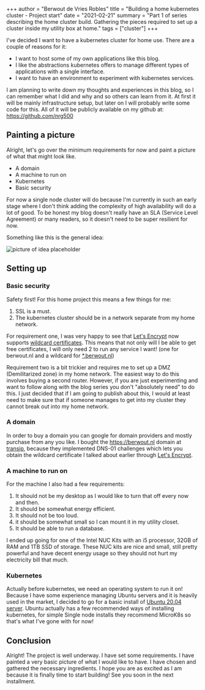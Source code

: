 +++
author = "Berwout de Vries Robles"
title = "Building a home kubernetes cluster - Project start"
date = "2021-02-21"
summary = "Part 1 of series describing the home cluster build. Gathering the pieces required to set up a cluster inside my utility box at home."
tags = ["cluster"]
+++

I've decided I want to have a kubernetes cluster for home use. There are a couple of reasons for it:

* I want to host some of my own applications like this blog.
* I like the abstractions kubernetes offers to manage different types of applications with a single interface.
* I want to have an environment to experiment with kubernetes services.

I am planning to write down my thoughts and experiences in this blog, so I can remember what I did and why and so others can learn from it.
At first it will be mainly infrastructure setup, but later on I will probably write some code for this. All of it will be publicly available on my github at: <https://github.com/nrg500>

## Painting a picture
Alright, let's go over the minimum requirements for now and paint a picture of what that might look like.

* A domain
* A machine to run on
* Kubernetes
* Basic security

For now a single node cluster will do because I'm currently in such an early stage where I don't think adding the complexity of high availability will do a lot of good. To be honest my blog doesn't really have an SLA (Service Level Agreement) or many readers, so it doesn't need to be super resilient for now.

Something like this is the general idea:

![picture of idea placeholder](https://berwout.nl/img/bercloud.png)

## Setting up

### Basic security
Safety first! For this home project this means a few things for me:
1. SSL is a must.
2. The kubernetes cluster should be in a network separate from my home network.

For requirement one, I was very happy to see that [Let's Encrypt](https://letsencrypt.org) now supports [wildcard certificates](https://community.letsencrypt.org/t/acme-v2-production-environment-wildcards/55578). This means that not only will I be able to get free certificates, I will only need 2 to run any service I want! (one for berwout.nl and a wildcard for [*.berwout.nl](berwout.nl))

Requirement two is a bit trickier and requires me to set up a DMZ (Demilitarized zone) in my home network. The easiest way to do this involves buying a second router. However, if you are just experimenting and want to follow along with the blog series you don't "absolutely need" to do this. I just decided that if I am going to publish about this, I would at least need to make sure that if someone manages to get into my cluster they cannot break out into my home network.

### A domain
In order to buy a domain you can google for domain providers and mostly purchase from any you like. I bought the <https://berwout.nl> domain at [transip](https://transip.com), because they implemented DNS-01 challenges which lets you obtain the wildcard certificate I talked about earlier through [Let's Encrypt](https://letsencrypt.org). 

### A machine to run on
For the machine I also had a few requirements:
1. It should not be my desktop as I would like to turn that off every now and then.
2. It should be somewhat energy efficient.
3. It should not be too loud.
4. it should be somewhat small so I can mount it in my utility closet.
5. It should be able to run a database.

I ended up going for one of the Intel NUC Kits with an i5 processor, 32GB of RAM and 1TB SSD of storage. These NUC kits are nice and small, still pretty powerful and have decent energy usage so they should not hurt my electricity bill that much. 

### Kubernetes
Actually before kubernetes, we need an operating system to run it on! Because I have some experience managing Ubuntu servers and it is heavily used in the market, I decided to go for a basic install of [Ubuntu 20.04 server](https://ubuntu.com/download/server). 
Ubuntu actually has a few recommended ways of installing kubernetes, for simple Single node installs they recommend MicroK8s so that's what I've gone with for now!

## Conclusion
Alright! The project is well underway. I have set some requirements. I have painted a very basic picture of what I would like to have. I have chosen and gathered the necessary ingredients. I hope you are as excited as I am because it is finally time to start building! See you soon in the next installment.